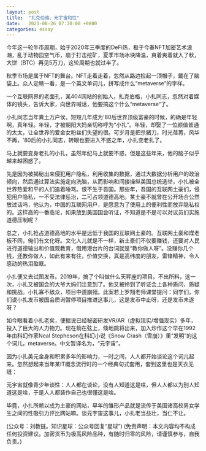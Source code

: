 ```yaml
---
layout: post
title:  "扎克伯格、元宇宙和性"
date:   2021-08-26 07:30:00 +0800
categories: essay
---
```


今年这一轮牛市周期，始于2020年三季度的DeFi热，极于今春NFT加密艺术浪潮，乱于动物园空气币，崩于打击挖矿，夏季市场冰块降温，爽着爽着就入了秋，大饼（BTC）再见5万刀，这轮周期也就过半了。

秋季市场是属于NFT的舞台。NFT走着走着，忽然从路边捡起一顶帽子，戴在了脑袋上。众人定睛一看，是一个英文单词儿，拼写成什么“metaverse”的字样。

一个互联网界的老面孔，某404网站的创始人，扎克伯格，小扎同志，忽然对着媒体的镜头，告诉大家，向世界喊话，他要搞这个什么“metaverse“了。

小扎同志当年粪土万户侯，短短几年成为'80后世界顶级富豪的时候，的确是年轻啊，真年轻。年轻，才被朝阳大妈亲切称呼为“小扎”。年轻，却娶了一位颜值普通的太太，让全世界的爱金女粉丝们失望的很。可岁月是把杀猪刀，时光荏苒，风华不再，'80后的小扎同志，转眼也要进入不惑之年，小扎变老扎了。

马上就要变身老扎的小扎，虽然年纪马上就要不惑，但是这些年来，他的脑子似乎越来越困惑了。

先是因为被揭秘出来侵犯用户隐私，利用收集的数据，通过大数据分析用户的政治倾向，然后通过算法实施定向洗脑，从而影响和间接操纵美国总统选举，小扎被全世界热爱和平的人们追着唾骂。恨不生于吾国。那些年，吾国的互联网土豪们，侵犯用户隐私，一不受法律惩治，二可占领道德高地。某土豪不就曾在公开场合公然放过话吗，他认为，中国的互联网用户，是愿意为了使用上的便利性而放弃隐私权的。这样高的一番高论，如果放到美国国会听证，不知道是不是可以对议员们实施道德压制呢？

总之，小扎抢占道德高地的水平是远低于我国的互联网土豪的。互联网土豪和煤老板不同，俺们有文化呀。文化人儿就是不一样，新土豪们不仅要赚钱，还要对人民进行道德输出和价值观教育，借用港台片的台词就是“教你做人呀”。没赚你几个钱，还教你做人，如此有来有往，价值交换，真是高纬度的朋友，雷锋精神，令人感动的热泪盈眶。

小扎便又去试图发币。2019年，搞了个叫做什么天秤座的项目。不出所料，这一次，小扎又被国会的大爷大妈们注意到了。他又被拎到了听证会上各种质问、质疑和挑战。小扎寡不敌众，项目中道崩殂。此案若上罗翔老师课堂提问：同学们，你们说小扎发币被国会质询暂停项目推进这事儿，这是发币中止呀，还是发币未遂呀？

如今眼看着小扎老矣，便据说已经秘密研发VR/AR（虚拟现实/增强现实）多年，投入了巨大的人力物力。现在箭在弦上，倏地跳将出来，加入炒作这个早在1992年由科幻作家Neal Stepheson在科幻小说《Snow Crash（雪崩）》里“发明”的这个词儿，metaverse。中文暂译名为，“元宇宙”。

因为小扎美元金身和积累多年的影响力，一时之间，人人都开始谈论这个词儿起来。忽然想起来当年某IT概念流行时的一个经典句式套用，套到这里也是天衣无缝：

元宇宙就像青少年谈性：人人都在谈论，没有人知道这是啥，但人人都以为别人知道这是啥，于是人人都装作自己也很懂这是啥。

毕竟，小扎所赖以成为土豪的网站，早年的雏形产品就是流传于美国诸高校男女学生之间的性吸引力评比网站嘛。谈元宇宙这事儿，小扎老当益壮，当仁不让。

(公众号：刘教链。知识星球：公众号回复“星球”)
(免责声明：本文内容均不构成任何投资建议。加密货币为极高风险品种，有随时归零的风险，请谨慎参与，自我负责。)

